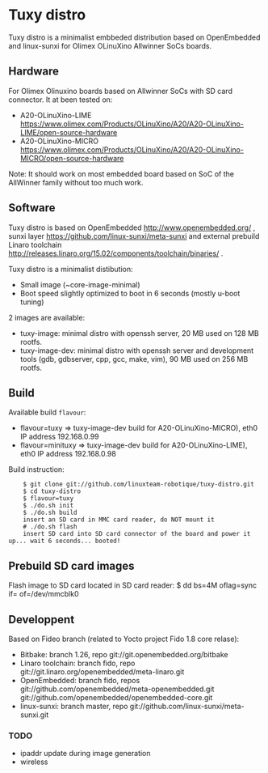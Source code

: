 
# Tuxy distro

Tuxy distro is a minimalist embbeded distribution based on OpenEmbedded and linux-sunxi for Olimex OLinuXino Allwinner SoCs boards.

## Hardware

For Olimex Olinuxino boards based on Allwinner SoCs with SD card connector. It at been tested on:
- A20-OLinuXino-LIME https://www.olimex.com/Products/OLinuXino/A20/A20-OLinuXino-LIME/open-source-hardware
- A20-OLinuXino-MICRO https://www.olimex.com/Products/OLinuXino/A20/A20-OLinuXino-MICRO/open-source-hardware

Note: It should work on most embedded board based on SoC of the AllWinner family without too much work.

## Software

Tuxy distro is based on OpenEmbedded http://www.openembedded.org/ , sunxi layer https://github.com/linux-sunxi/meta-sunxi and external prebuild Linaro toolchain http://releases.linaro.org/15.02/components/toolchain/binaries/ .

Tuxy distro is a minimalist distibution:
- Small image (~core-image-minimal)
- Boot speed slightly optimized to boot in 6 seconds (mostly u-boot tuning)

2 images are available:
- tuxy-image: minimal distro with openssh server, 20 MB used on 128 MB rootfs.
- tuxy-image-dev: minimal distro with openssh server and development tools (gdb, gdbserver, cpp, gcc, make, vim), 90 MB used on 256 MB rootfs.

## Build

Available build `flavour`:
- flavour=tuxy => tuxy-image-dev build for A20-OLinuXino-MICRO), eth0 IP address 192.168.0.99
- flavour=minituxy => tuxy-image-dev build for A20-OLinuXino-LIME), eth0 IP address 192.168.0.98

Build instruction:
```
    $ git clone git://github.com/linuxteam-robotique/tuxy-distro.git
    $ cd tuxy-distro
    $ flavour=tuxy
    $ ./do.sh init
    $ ./do.sh build
    insert an SD card in MMC card reader, do NOT mount it
    # ./do.sh flash
    insert SD card into SD card connector of the board and power it up... wait 6 seconds... booted!
```

## Prebuild SD card images

Flash image to SD card located in SD card reader:
    $ dd bs=4M oflag=sync if=<image> of=/dev/mmcblk0

## Developpent

Based on Fideo branch (related to Yocto project Fido 1.8 core relase):
  - Bitbake: branch 1.26, repo git://git.openembedded.org/bitbake
  - Linaro toolchain: branch fido, repo git://git.linaro.org/openembedded/meta-linaro.git
  - OpenEmbedded: branch fido, repos git://github.com/openembedded/meta-openembedded.git git://github.com/openembedded/openembedded-core.git
  - linux-sunxi: branch master, repo git://github.com/linux-sunxi/meta-sunxi.git

### TODO
- ipaddr update during image generation
- wireless

